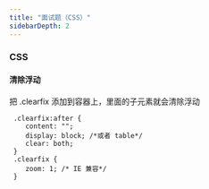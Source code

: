 ```yaml
---
title: "面试题（CSS）"
sidebarDepth: 2
---
```


### CSS

#### 清除浮动

把 .clearfix 添加到容器上，里面的子元素就会清除浮动

```
 .clearfix:after {
    content: "";
    display: block; /*或者 table*/
    clear: both;
 }
 .clearfix {
    zoom: 1; /* IE 兼容*/
 }
```
